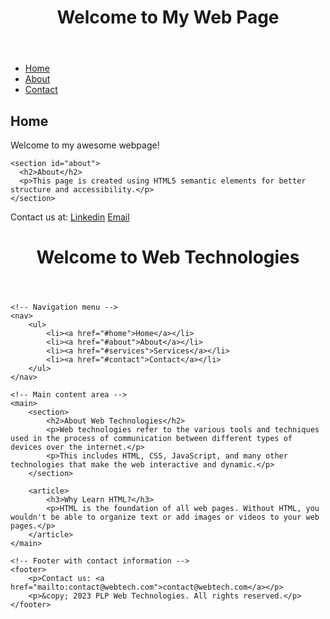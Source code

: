 
<!DOCTYPE html>
<html lang="en">

<head>
  <title>My First HTML Page</title>
</head>
<body>
  <header>
    <h1>Welcome to My Web Page</h1>
  </header>
<nav>
    <ul>
      <li><a href="#home">Home</a></li>
      <li><a href="#about">About</a></li>
      <li><a href="#contact">Contact</a></li>
    </ul>
  </nav>

  <main>
    <section id="home">
      <h2>Home</h2>
      <p>Welcome to my awesome webpage!</p>
    </section>

    <section id="about">
      <h2>About</h2>   
      <p>This page is created using HTML5 semantic elements for better structure and accessibility.</p>
    </section>
  </main>

  <footer>
    <p>Contact us at: 
      <a href="https://www.linkedin.com/in/voice-of-reason-njoki-93412021b/" blank_="">Linkedin</a>
      <a href="email to="doreenjoki98@gmail.com" blank_=""> Email </a>
    </p>
  </footer>
</body>

</html>







<!DOCTYPE html>
<html lang="en">
<head>
    <!-- Document metadata -->
    <meta charset="UTF-8">
    <meta name="viewport" content="width=device-width, initial-scale=1.0">
    <title>PLP Web Technologies</title>
</head>
<body>
    <!-- Header section with page title -->
    <header>
        <h1>Welcome to Web Technologies</h1>
    </header>

    <!-- Navigation menu -->
    <nav>
        <ul>
            <li><a href="#home">Home</a></li>
            <li><a href="#about">About</a></li>
            <li><a href="#services">Services</a></li>
            <li><a href="#contact">Contact</a></li>
        </ul>
    </nav>

    <!-- Main content area -->
    <main>
        <section>
            <h2>About Web Technologies</h2>
            <p>Web technologies refer to the various tools and techniques used in the process of communication between different types of devices over the internet.</p>
            <p>This includes HTML, CSS, JavaScript, and many other technologies that make the web interactive and dynamic.</p>
        </section>

        <article>
            <h3>Why Learn HTML?</h3>
            <p>HTML is the foundation of all web pages. Without HTML, you wouldn't be able to organize text or add images or videos to your web pages.</p>
        </article>
    </main>

    <!-- Footer with contact information -->
    <footer>
        <p>Contact us: <a href="mailto:contact@webtech.com">contact@webtech.com</a></p>
        <p>&copy; 2023 PLP Web Technologies. All rights reserved.</p>
    </footer>
</body>
</html>
